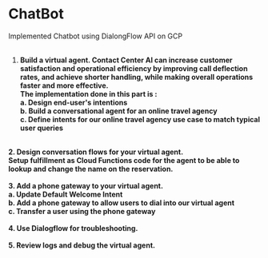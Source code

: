 # ChatBot
Implemented Chatbot using DialongFlow API on GCP <br>
<br>
1. <b>Build a virtual agent.
Contact Center AI can increase customer satisfaction and operational efficiency by improving call deflection rates, and achieve shorter handling, while making overall operations faster and more effective.<br>
The implementation done in this part is : <br>
a. Design end-user's intentions <br>
b. Build a conversational agent for an online travel agency<br>
c. Define intents for our online travel agency use case to match typical user queries <br>
<br>
2. Design conversation flows for your virtual agent.<br>
Setup fulfillment as Cloud Functions code for the agent to be able to lookup and change the name on the reservation.<br>
  <br>
3. Add a phone gateway to your virtual agent.<br>
a. Update Default Welcome Intent
<br>
b. Add a phone gateway to allow users to dial into our virtual agent
<br>
c. Transfer a user using the phone gateway <br>
<br>
4. Use Dialogflow for troubleshooting.<br>
  <br>
5. Review logs and debug the virtual agent. <br>
